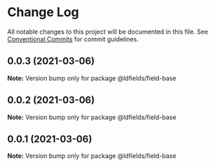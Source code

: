 # Change Log

All notable changes to this project will be documented in this file.
See [Conventional Commits](https://conventionalcommits.org) for commit guidelines.

## 0.0.3 (2021-03-06)

**Note:** Version bump only for package @ldfields/field-base





## 0.0.2 (2021-03-06)

**Note:** Version bump only for package @ldfields/field-base





## 0.0.1 (2021-03-06)

**Note:** Version bump only for package @ldfields/field-base
